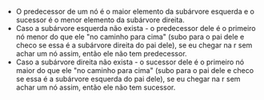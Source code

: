 - O predecessor de um nó é o maior elemento da subárvore esquerda e o sucessor é o menor elemento da subárvore direita.
- Caso a subárvore esquerda não exista - o predecessor dele é o primeiro nó menor do que ele "no caminho para cima" (subo para o pai dele e checo se essa é a subárvore direita do pai dele), se eu chegar na r sem achar um nó assim, então ele não tem predecessor.
- Caso a subárvore direita não exista - o sucessor dele é o primeiro nó maior do que ele "no caminho para cima" (subo para o pai dele e checo se essa é a subárvore esquerda do pai dele), se eu chegar na r sem achar um nó assim, então ele não tem sucessor.
